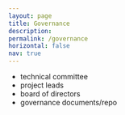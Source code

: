 ```yaml
---
layout: page
title: Governance
description: 
permalink: /governance
horizontal: false
nav: true
---
```


* technical committee
* project leads
* board of directors
* governance documents/repo
